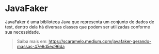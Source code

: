# JavaFaker

JavaFaker é uma biblioteca Java que representa um conjunto de dados de test, dentro dela há diversas classes que podem ser utilizadas conforme sua necessidade.

> Saiba mais em: https://scaramelo.medium.com/javafaker-gerando-massas-47e9d5ec96da
